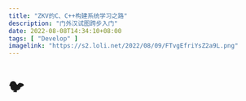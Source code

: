 ```yaml
---
title: "ZKV的C、C++构建系统学习之路"
description: "门外汉试图跨步入门"
date: 2022-08-08T14:34:10+08:00
tags: [ "Develop" ]
imagelink: "https://s2.loli.net/2022/08/09/FTvgEfriYsZ2a9L.png"
---
```




# 🐦
